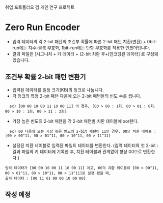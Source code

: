 취업 포트폴리오 겸 개인 연구 프로젝트


# Zero Run Encoder
- 입력 데이터의 각 2-bit 패턴의 조건부 확률에 따른 2-bit 패턴 치환(변환) + 0bit-run에는 지수-골룸 부호화, 1bit-run에는 단항 부호화를 적용한 인코더입니다.
- 결과 파일은 [시그니처 + 키 데이터 + (2-bit 치환 후+)인코딩된 데이터] 로 구성돼 있습니다.

## 조건부 확률 2-bit 패턴 변환기
- 입력된 데이터를 일정 크기(KB)의 청크로 나눕니다.
- 각 청크의 특정 2-bit 패턴 다음에 오는 2-bit 패턴들의 빈도 수를 셉니다.
```
  ex) [00 00 10 00 11 10 00 11] 의 경우, [00 > 00 : 1회, 00 > 01 : 0회, 00 > 10 : 1회, 00 > 11 : 2회]    
```
- 가장 높은 빈도의 2-bit 패턴을 각 2-bit 패턴별 치환 테이블에 xor한다.
```
  ex) 00 다음에 오는 가장 높은 빈도의 2-bit 패턴이 11인 경우, 00의 치환 테이블 : [00 > 00^11, 00 > 01^11, 00 > 10^11, 00 > 11^11]    
```
- 설정된 치환 테이블로 입력된 파일의 데이터를 변환한다. (입력 데이터의 첫 2-bit : 결과 파일의 키 데이터에 기록한 후, 치환 테이블과 관계없이 항상 00으로 변환한다.)
```
입력 데이터가 [00 00 10 00 11 10 00 11] 이고, 00의 치환 테이블이 [00 > 00^11, 00 > 01^11, 00 > 10^11, 00 > 11^11]로 설정 됐을 때, 
출력 데이터 : [00 11 01 00 00 10 00 00]
```

## 작성 예정
